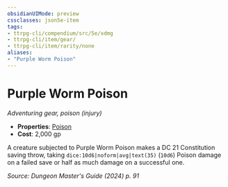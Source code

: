 ```yaml
---
obsidianUIMode: preview
cssclasses: json5e-item
tags:
- ttrpg-cli/compendium/src/5e/xdmg
- ttrpg-cli/item/gear/
- ttrpg-cli/item/rarity/none
aliases: 
- "Purple Worm Poison"
---
```

# Purple Worm Poison
*Adventuring gear, poison (injury)*  


- **Properties**: [Poison](3-Compendium/rules/item-properties.md#Poison)
- **Cost**: 2,000 gp

A creature subjected to Purple Worm Poison makes a DC 21 Constitution saving throw, taking `dice:10d6|noform|avg|text(35)` (`10d6`) Poison damage on a failed save or half as much damage on a successful one.

*Source: Dungeon Master's Guide (2024) p. 91*